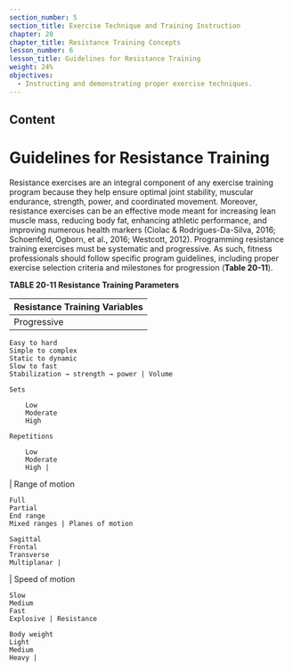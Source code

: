 ```yaml
---
section_number: 5
section_title: Exercise Technique and Training Instruction
chapter: 20
chapter_title: Resistance Training Concepts
lesson_number: 6
lesson_title: Guidelines for Resistance Training
weight: 24%
objectives:
  - Instructing and demonstrating proper exercise techniques.
---
```


## Content
# Guidelines for Resistance Training

Resistance exercises are an integral component of any exercise training program because they help ensure optimal joint stability, muscular endurance, strength, power, and coordinated movement. Moreover, resistance exercises can be an effective mode meant for increasing lean muscle mass, reducing body fat, enhancing athletic performance, and improving numerous health markers (Ciolac & Rodrigues-Da-Silva, 2016; Schoenfeld, Ogborn, et al., 2016; Westcott, 2012). Programming resistance training exercises must be systematic and progressive. As such, fitness professionals should follow specific program guidelines, including proper exercise selection criteria and milestones for progression (**Table 20-11**).

**TABLE 20-11 Resistance Training Parameters**

| Resistance Training Variables |
|---|
| Progressive

	Easy to hard
	Simple to complex
	Static to dynamic
	Slow to fast
	Stabilization → strength → power | Volume

	Sets

		Low
		Moderate
		High

	Repetitions

		Low
		Moderate
		High |
| Range of motion

	Full
	Partial
	End range
	Mixed ranges | Planes of motion

	Sagittal
	Frontal
	Transverse
	Multiplanar |
| Speed of motion

	Slow
	Medium
	Fast
	Explosive | Resistance

	Body weight
	Light
	Medium
	Heavy |